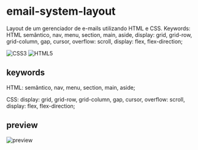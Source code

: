 # email-system-layout
Layout de um gerenciador de e-mails utilizando HTML e CSS. Keywords: HTML semântico, nav, menu, section, main, aside, display: grid, grid-row, grid-column, gap, cursor, overflow: scroll, display: flex, flex-direction;

![CSS3](https://img.shields.io/badge/css3-%231572B6.svg?style=for-the-badge&logo=css3&logoColor=white) ![HTML5](https://img.shields.io/badge/html5-%23E34F26.svg?style=for-the-badge&logo=html5&logoColor=white)

## keywords

HTML: semântico, nav, menu, section, main, aside;

CSS: display: grid, grid-row, grid-column, gap, cursor, overflow: scroll, display: flex, flex-direction;

## preview

![preview](https://github.com/scaramuzza/nlwHeat-2021-Rocketseat/blob/main/nlwHeat-2021-Rocketseat.png)
